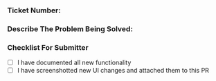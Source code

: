 ### Ticket Number:



### Describe The Problem Being Solved:



### Checklist For Submitter

* [ ] I have documented all new functionality
* [ ] I have screenshotted new UI changes and attached them to this PR
